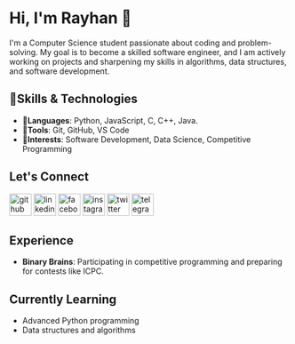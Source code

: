 # Hi, I'm Rayhan 👋

I'm a Computer Science student passionate about coding and problem-solving. My goal is to become a skilled software engineer, and I am actively working on projects and sharpening my skills in algorithms, data structures, and software development.

## 🔰Skills & Technologies
- **💠Languages**: Python, JavaScript, C, C++, Java.
- **💠Tools**: Git, GitHub, VS Code
- **💠Interests**: Software Development, Data Science, Competitive Programming
<!--
## Projects
- **Project Name** - Short description of the project.
  - **Technologies**: Python, Flask
  - [GitHub Repo](#)
- **Another Project** - Description.
  - **Technologies**: JavaScript, React
  - [GitHub Repo](#)
-->
## Let's Connect
[<img src='https://cdn.jsdelivr.net/npm/simple-icons@3.0.1/icons/github.svg' alt='github' height='40'>](https://github.com/https://github.com/Rayhantanim)  [<img src='https://cdn.jsdelivr.net/npm/simple-icons@3.0.1/icons/linkedin.svg' alt='linkedin' height='40'>](https://www.linkedin.com/in/https://bd.linkedin.com/in/rayhanmostafa?trk=people-guest_people_search-card/)  [<img src='https://cdn.jsdelivr.net/npm/simple-icons@3.0.1/icons/facebook.svg' alt='facebook' height='40'>](https://www.facebook.com/www.facebook.com/tanim.mostafa.1)  [<img src='https://cdn.jsdelivr.net/npm/simple-icons@3.0.1/icons/instagram.svg' alt='instagram' height='40'>](https://www.instagram.com/https://www.instagram.com/tanimrayhan//)  [<img src='https://cdn.jsdelivr.net/npm/simple-icons@3.0.1/icons/twitter.svg' alt='twitter' height='40'>](https://twitter.com/www.x.com/rytanim)  [<img src='https://cdn.jsdelivr.net/npm/simple-icons@3.0.1/icons/telegram.svg' alt='telegram' height='40'>](t.me/rtanim)  

## Experience
- **Binary Brains**: Participating in competitive programming and preparing for contests like ICPC.

## Currently Learning
- Advanced Python programming
- Data structures and algorithms


<!--
- [LinkedIn](#)
- [Twitter](#)
- Email: rayhan.mostafa321@example.com
-->
<!--
## Hi there 👋
**Rayhantanim/rayhantanim** is a ✨ _special_ ✨ repository because its `README.md` (this file) appears on your GitHub profile.

Here are some ideas to get you started:

- 🔭 I’m currently working on ...
- 🌱 I’m currently learning ...
- 👯 I’m looking to collaborate on ...
- 🤔 I’m looking for help with ...
- 💬 Ask me about ...
- 📫 How to reach me: ...
- 😄 Pronouns: ...
- ⚡ Fun fact: ...
-->
